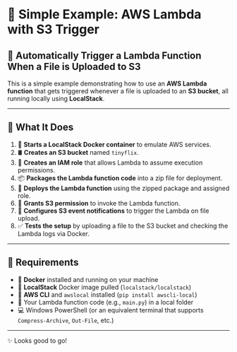 # 🚀 Simple Example: AWS Lambda with S3 Trigger
## 📂 Automatically Trigger a Lambda Function When a File is Uploaded to S3

This is a simple example demonstrating how to use an **AWS Lambda function** that gets triggered whenever a file is uploaded to an **S3 bucket**, all running locally using **LocalStack**.

---

## 🔧 What It Does

1. 🐳 **Starts a LocalStack Docker container** to emulate AWS services.
2. 🛢️ **Creates an S3 bucket** named `tinyflix`.
3. 🧾 **Creates an IAM role** that allows Lambda to assume execution permissions.
4. 📦 **Packages the Lambda function code** into a zip file for deployment.
5. 🚀 **Deploys the Lambda function** using the zipped package and assigned role.
6. 🔐 **Grants S3 permission** to invoke the Lambda function.
7. 🔁 **Configures S3 event notifications** to trigger the Lambda on file upload.
8. ✅ **Tests the setup** by uploading a file to the S3 bucket and checking the Lambda logs via Docker.

---

## 📌 Requirements

- 🐳 **Docker** installed and running on your machine  
- 🔁 **LocalStack** Docker image pulled (`localstack/localstack`)  
- 🧰 **AWS CLI** and `awslocal` installed (`pip install awscli-local`)  
- 📄 Your Lambda function code (e.g., `main.py`) in a local folder  
- 💻 Windows PowerShell (or an equivalent terminal that supports `Compress-Archive`, `Out-File`, etc.)

---

✨ Looks good to go!
